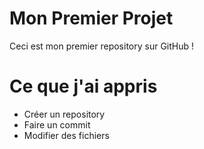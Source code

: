 # Mon Premier Projet

Ceci est mon premier repository sur GitHub !

# Ce que j'ai appris
- Créer un repository
- Faire un commit
- Modifier des fichiers
